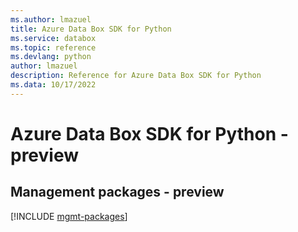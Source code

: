 ```yaml
---
ms.author: lmazuel
title: Azure Data Box SDK for Python
ms.service: databox
ms.topic: reference
ms.devlang: python
author: lmazuel
description: Reference for Azure Data Box SDK for Python
ms.data: 10/17/2022
---
```

# Azure Data Box SDK for Python - preview

## Management packages - preview
[!INCLUDE [mgmt-packages](data-box-mgmt-index.md)]